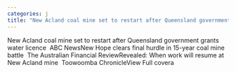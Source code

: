 ```yaml
---
categories: j
title: "New Acland coal mine set to restart after Queensland government grants water licence  ABC News"
---
```

New Acland coal mine set to restart after Queensland government grants water licence&nbsp;&nbsp;ABC NewsNew Hope clears final hurdle in 15-year coal mine battle&nbsp;&nbsp;The Australian Financial ReviewRevealed: When work will resume at New Acland mine&nbsp;&nbsp;Toowoomba ChronicleView Full covera